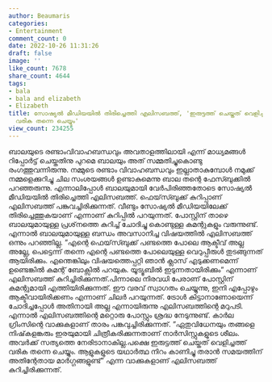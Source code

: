 ```yaml
---
author: Beaumaris
categories:
- Entertainment
comment_count: 0
date: 2022-10-26 11:31:26
draft: false
image: ''
like_count: 7678
share_count: 4644
tags:
- bala
- bala and elizabeth
- Elizabeth
title: സോഷ്യല്‍ മീഡിയയില്‍ തിരിച്ചെത്തി എലിസബത്ത്, 'ഇരുട്ടത്ത് ചെയ്തത് വെളിച്ചത്ത്
  വരിക തന്നെ ചെയ്യും'
view_count: 234255
---
```


ബാലയുടെ രണ്ടാംവിവാഹബന്ധവും അവതാളത്തിലായി എന്ന് മാധ്യമങ്ങൾ റിപ്പോർട്ട് ചെയ്തതിനു പുറമെ ബാലയും അത് സമ്മതിച്ചുകൊണ്ടു രംഗത്തുവന്നിരുന്നു. നമ്മുടെ രണ്ടാം വിവാഹബന്ധവും ഇല്ലാതാകുമ്പോൾ നമുക്ക് നമ്മളെക്കുറിച്ചു ചില സംശയങ്ങൾ ഉണ്ടാകുമെന്നു ബാല തന്റെ ഫേസ്ബുക്കിൽ പറഞ്ഞരുന്നു. എന്നാലിപ്പോൾ ബാലയുമായി വേര്‍പിരിഞ്ഞതോടെ സോഷ്യല്‍ മീഡിയയില്‍ തിരിച്ചെത്തി എലിസബത്ത്. ഫെയ്‌സ്ബുക്ക് കുറിപ്പാണ് എലിസബത്ത് പങ്കുവച്ചിരിക്കുന്നത്. വീണ്ടും സോഷ്യല്‍ മീഡിയയിലേക്ക് തിരിച്ചെത്തുകയാണ് എന്നാണ് കുറിപ്പില്‍ പറയുന്നത്. പോസ്റ്റിന് താഴെ ബാലയുമായുള്ള പ്രശ്‌നത്തെ കുറിച്ച് ചോദിച്ചു കൊണ്ടുള്ള കമന്റുകളും വരുന്നുണ്ട്. എന്നാൽ ബാലയുമായുള്ള ബന്ധം അവസാനിച്ച വിഷയത്തിൽ എലിസബത്ത് ഒന്നും പറഞ്ഞില്ല. ”എന്റെ ഫെയ്‌സ്ബുക്ക് പണ്ടത്തെ പോലെ ആക്ടീവ് അല്ല അല്ലേ, പെട്ടെന്ന് തന്നെ എന്റെ പണ്ടത്തെ പോലെയുള്ള വെറുപ്പീരുള്‍ തുടങ്ങുന്നത് ആയിരിക്കും. എന്തെങ്കിലും വിഷയത്തെപ്പറ്റി ഞാന്‍ ക്ലാസ് എടുക്കണമെന്ന് ഉണ്ടെങ്കില്‍ കമന്റ് ബോക്സില്‍ പറയുക. യൂട്യൂബില്‍ ഇടുന്നതായിരിക്കും” എന്നാണ് എലിസബത്ത് കുറിച്ചിരിക്കുന്നത്.പിന്നാലെ നിരവധി പേരാണ് പോസ്റ്റിന് കമന്റുമായി എത്തിയിരിക്കുന്നത്. ഈ വരവ് സ്വാഗതം ചെയ്യുന്നു, ഇനി എപ്പോഴും ആക്ടീവായിരിക്കണം എന്നാണ് ചിലര്‍ പറയുന്നത്. ട്രോള്‍ കിട്ടാനാണോയെന്ന് ചോദിച്ചപ്പോള്‍ അതിനായി അല്ല എന്നായിരുന്നു എലിസബത്തിന്റെ മറുപടി. എന്നാൽ എലിസബത്തിന്റെ മറ്റൊരു പോസ്റ്റും ശ്രദ്ധ നേടുന്നുണ്ട്. കാര്‍ല ഗ്രിംസിന്റെ വാക്കുകളാണ് താരം പങ്കവുച്ചിരിക്കുന്നത്. ”ഏതുവിധേനയും തങ്ങളെ നിഷ്‌കളങ്കരും ഇരയുമായി ചിത്രീകരിക്കുന്നതാണ് നാര്‍സിസ്റ്റുകളുടെ ശീലം. അവര്‍ക്ക് സത്യത്തെ നേരിടാനാകില്ല.പക്ഷെ ഇരുട്ടത്ത് ചെയ്തത് വെളിച്ചത്ത് വരിക തന്നെ ചെയ്യും. ആളുകളുടെ യഥാര്‍ത്ഥ നിറം കാണിച്ചു തരാന്‍ സമയത്തിന് അതിന്റേതായ മാര്‍ഗ്ഗങ്ങളുണ്ട്” എന്ന വാക്കുകളാണ് എലിസബത്ത് കുറിച്ചിരിക്കുന്നത്.